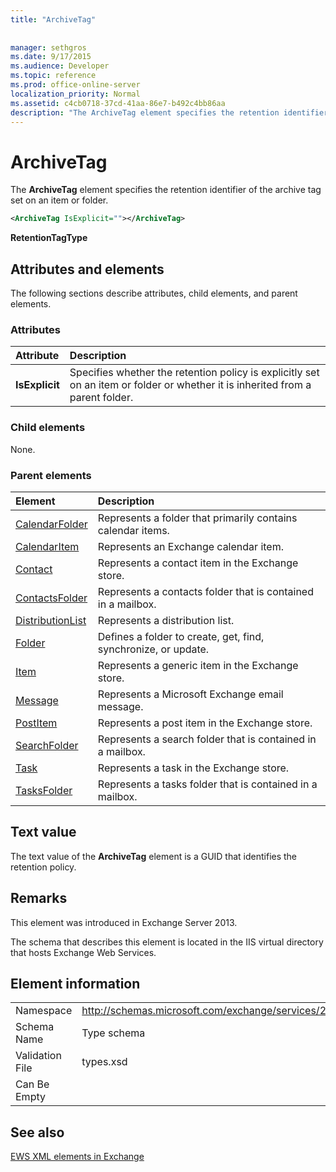 ```yaml
---
title: "ArchiveTag"
 
 
manager: sethgros
ms.date: 9/17/2015
ms.audience: Developer
ms.topic: reference
ms.prod: office-online-server
localization_priority: Normal
ms.assetid: c4cb0718-37cd-41aa-86e7-b492c4bb86aa
description: "The ArchiveTag element specifies the retention identifier of the archive tag set on an item or folder."
---
```


# ArchiveTag

The **ArchiveTag** element specifies the retention identifier of the archive tag set on an item or folder. 
  
```XML
<ArchiveTag IsExplicit=""></ArchiveTag>
```

 **RetentionTagType**
## Attributes and elements

The following sections describe attributes, child elements, and parent elements.
  
### Attributes

|**Attribute**|**Description**|
|:-----|:-----|
|**IsExplicit** <br/> |Specifies whether the retention policy is explicitly set on an item or folder or whether it is inherited from a parent folder.  <br/> |
   
### Child elements

None.
  
### Parent elements

|**Element**|**Description**|
|:-----|:-----|
|[CalendarFolder](calendarfolder.md) <br/> |Represents a folder that primarily contains calendar items.  <br/> |
|[CalendarItem](calendaritem.md) <br/> |Represents an Exchange calendar item.  <br/> |
|[Contact](contact.md) <br/> |Represents a contact item in the Exchange store.  <br/> |
|[ContactsFolder](contactsfolder.md) <br/> |Represents a contacts folder that is contained in a mailbox.  <br/> |
|[DistributionList](distributionlist.md) <br/> |Represents a distribution list.  <br/> |
|[Folder](folder.md) <br/> |Defines a folder to create, get, find, synchronize, or update.  <br/> |
|[Item](item.md) <br/> |Represents a generic item in the Exchange store.  <br/> |
|[Message](message-ex15websvcsotherref.md) <br/> |Represents a Microsoft Exchange email message.  <br/> |
|[PostItem](postitem.md) <br/> |Represents a post item in the Exchange store.  <br/> |
|[SearchFolder](searchfolder.md) <br/> |Represents a search folder that is contained in a mailbox.  <br/> |
|[Task](task.md) <br/> |Represents a task in the Exchange store.  <br/> |
|[TasksFolder](tasksfolder.md) <br/> |Represents a tasks folder that is contained in a mailbox.  <br/> |
   
## Text value

The text value of the **ArchiveTag** element is a GUID that identifies the retention policy. 
  
## Remarks

This element was introduced in Exchange Server 2013.
  
The schema that describes this element is located in the IIS virtual directory that hosts Exchange Web Services.
  
## Element information

|||
|:-----|:-----|
|Namespace  <br/> |http://schemas.microsoft.com/exchange/services/2006/types  <br/> |
|Schema Name  <br/> |Type schema  <br/> |
|Validation File  <br/> |types.xsd  <br/> |
|Can Be Empty  <br/> ||
   
## See also



[EWS XML elements in Exchange](ews-xml-elements-in-exchange.md)

